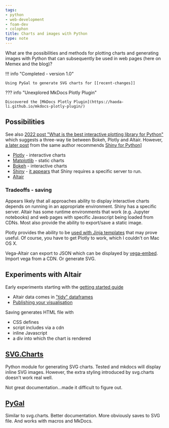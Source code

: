 ```yaml
---
tags:
- python
- web-development
- foam-dev
- colophon
title: Charts and images with Python
type: note
---
```

What are the possibilities and methods for plotting charts and generating images with Python that can subsequently be used in web pages (here on Memex and the blog)?

!!! info "Completed - version 1.0"

    Using PyGal to generate SVG charts for [[recent-changes]]



??? info "Unexplored MkDocs Plotly Plugin"

    Discovered the [MkDocs Plotly Plugin](https://haoda-li.github.io/mkdocs-plotly-plugin/)

## Possibilities

See also [2022 post "What is the best interactive plotting library for Python"](https://sites.northwestern.edu/researchcomputing/2022/02/03/what-is-the-best-interactive-plotting-package-in-python/) which suggests a three-way tie between Bokeh, Plotly and Altair. However, [a later post](https://sites.northwestern.edu/researchcomputing/2023/04/12/experimenting-with-shiny-for-python/) from the same author recommends [Shiny for Python](https://shiny.posit.co/py/)]

- [Plotly](https://plotly.com/python/) - interactive charts
- [Matplotlib](https://matplotlib.org/) - static charts
- [Bokeh](https://bokeh.org) - interactive charts
- [Shiny](https://shiny.posit.co/py/) - [it appears](https://rstudio.github.io/cheatsheets/html/shiny-python.html) that Shiny requires a specific server to run.
- [Altair](https://altair-viz.github.io)

### Tradeoffs - saving

Appears likely that all approaches ability to display interactive charts depends on running in an appropriate environment. Shiny has a specific server. Altair has some runtime environments that work (e.g. Jupyter notebooks) and web pages with specific Javascript being loaded from CDNs. Most also provide the ability to export/save a static image.

Plotly provides the ability to be [used with Jinja templates](https://plotly.com/python/interactive-html-export/#inserting-plotly-output-into-html-using-a-jinja2-template) that may prove useful. Of course, you have to get Plotly to work, which I couldn't on Mac OS X.

Vega-Altair can export to JSON which can be displayed by [vega-embed](https://github.com/vega/vega-embed). Import vega from a CDN. Or generate SVG.

## Experiments with Altair

Early experiments starting with the [getting started guide](https://altair-viz.github.io/getting_started/overview.html)

- Altair data comes in ["tidy" dataframes](https://altair-viz.github.io/getting_started/starting.html#the-data)
- [Publishing your visualisation](https://altair-viz.github.io/getting_started/starting.html#publishing-your-visualization)

Saving generates HTML file with

- CSS defines
- script includes via a cdn
- inline Javascript
- a div into which the chart is rendered

## [SVG.Charts](https://svgcharts.readthedocs.io/en/latest/svg.charts.html)

Python module for generating SVG charts. Tested and mkdocs will display inline SVG images. However, the extra styling introduced by svg.charts doesn't work real well.

Not great documentation...made it difficult to figure out.

## [PyGal](https://www.pygal.org)

Similar to svg.charts. Better documentation. More obviously saves to SVG file. And works with macros and MkDocs.